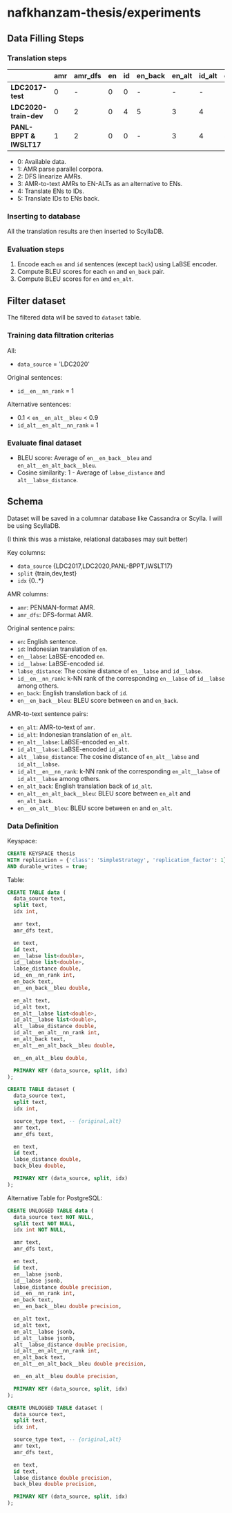 # nafkhanzam-thesis/experiments

## Data Filling Steps

### Translation steps

|                         | **amr** | **amr_dfs** | **en** | **id** | **en_back** | **en_alt** | **id_alt** | **en_alt_back** |
| ----------------------- | ------- | ----------- | ------ | ------ | ----------- | ---------- | ---------- | --------------- |
| **LDC2017-test**        | 0       | -           | 0      | 0      | -           | -          | -          | -               |
| **LDC2020-train-dev**   | 0       | 2           | 0      | 4      | 5           | 3          | 4          | 5               |
| **PANL-BPPT & IWSLT17** | 1       | 2           | 0      | 0      | -           | 3          | 4          | 5               |

- 0: Available data.
- 1: AMR parse parallel corpora.
- 2: DFS linearize AMRs.
- 3: AMR-to-text AMRs to EN-ALTs as an alternative to ENs.
- 4: Translate ENs to IDs.
- 5: Translate IDs to ENs back.

### Inserting to database

All the translation results are then inserted to ScyllaDB.

### Evaluation steps

1. Encode each `en` and `id` sentences (except `back`) using LaBSE encoder.
2. Compute BLEU scores for each `en` and `en_back` pair.
3. Compute BLEU scores for `en` and `en_alt`.

## Filter dataset

The filtered data will be saved to `dataset` table.

### Training data filtration criterias

All:

- `data_source` = 'LDC2020'

Original sentences:

- `id__en__nn_rank` = 1

Alternative sentences:

- 0.1 < `en__en_alt__bleu` < 0.9
- `id_alt__en_alt__nn_rank` = 1

### Evaluate final dataset

- BLEU score: Average of `en__en_back__bleu` and `en_alt__en_alt_back__bleu`.
- Cosine similarity: 1 - Average of `labse_distance` and `alt__labse_distance`.

## Schema

Dataset will be saved in a columnar database like Cassandra or Scylla.
I will be using ScyllaDB.

(I think this was a mistake, relational databases may suit better)

Key columns:

- `data_source` {LDC2017,LDC2020,PANL-BPPT,IWSLT17}
- `split` {train,dev,test}
- `idx` {0..*}

AMR columns:

- `amr`: PENMAN-format AMR.
- `amr_dfs`: DFS-format AMR.

Original sentence pairs:

- `en`: English sentence.
- `id`: Indonesian translation of `en`.
- `en__labse`: LaBSE-encoded `en`.
- `id__labse`: LaBSE-encoded `id`.
- `labse_distance`: The cosine distance of `en__labse` and `id__labse`.
- `id__en__nn_rank`: k-NN rank of the corresponding `en__labse` of `id__labse` among others.
- `en_back`: English translation back of `id`.
- `en__en_back__bleu`: BLEU score between `en` and `en_back`.

AMR-to-text sentence pairs:

- `en_alt`: AMR-to-text of `amr`.
- `id_alt`: Indonesian translation of `en_alt`.
- `en_alt__labse`: LaBSE-encoded `en_alt`.
- `id_alt__labse`: LaBSE-encoded `id_alt`.
- `alt__labse_distance`: The cosine distance of `en_alt__labse` and `id_alt__labse`.
- `id_alt__en__nn_rank`: k-NN rank of the corresponding `en_alt__labse` of `id_alt__labse` among others.
- `en_alt_back`: English translation back of `id_alt`.
- `en_alt__en_alt_back__bleu`: BLEU score between `en_alt` and `en_alt_back`.
- `en__en_alt__bleu`: BLEU score between `en` and `en_alt`.

### Data Definition

Keyspace:

```sql
CREATE KEYSPACE thesis
WITH replication = {'class': 'SimpleStrategy', 'replication_factor': 1}
AND durable_writes = true;
```

Table:

```sql
CREATE TABLE data (
  data_source text,
  split text,
  idx int,

  amr text,
  amr_dfs text,

  en text,
  id text,
  en__labse list<double>,
  id__labse list<double>,
  labse_distance double,
  id__en__nn_rank int,
  en_back text,
  en__en_back__bleu double,

  en_alt text,
  id_alt text,
  en_alt__labse list<double>,
  id_alt__labse list<double>,
  alt__labse_distance double,
  id_alt__en_alt__nn_rank int,
  en_alt_back text,
  en_alt__en_alt_back__bleu double,

  en__en_alt__bleu double,

  PRIMARY KEY (data_source, split, idx)
);

CREATE TABLE dataset (
  data_source text,
  split text,
  idx int,

  source_type text, -- {original,alt}
  amr text,
  amr_dfs text,

  en text,
  id text,
  labse_distance double,
  back_bleu double,

  PRIMARY KEY (data_source, split, idx)
);
```

Alternative Table for PostgreSQL:

```sql
CREATE UNLOGGED TABLE data (
  data_source text NOT NULL,
  split text NOT NULL,
  idx int NOT NULL,

  amr text,
  amr_dfs text,

  en text,
  id text,
  en__labse jsonb,
  id__labse jsonb,
  labse_distance double precision,
  id__en__nn_rank int,
  en_back text,
  en__en_back__bleu double precision,

  en_alt text,
  id_alt text,
  en_alt__labse jsonb,
  id_alt__labse jsonb,
  alt__labse_distance double precision,
  id_alt__en_alt__nn_rank int,
  en_alt_back text,
  en_alt__en_alt_back__bleu double precision,

  en__en_alt__bleu double precision,

  PRIMARY KEY (data_source, split, idx)
);

CREATE UNLOGGED TABLE dataset (
  data_source text,
  split text,
  idx int,

  source_type text, -- {original,alt}
  amr text,
  amr_dfs text,

  en text,
  id text,
  labse_distance double precision,
  back_bleu double precision,

  PRIMARY KEY (data_source, split, idx)
);
```
